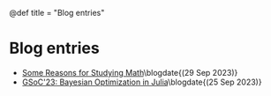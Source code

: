 @def title = "Blog entries"

# Blog entries

- [Some Reasons for Studying Math](/posts/SomeReasonsForStudyingMath/)\blogdate{(29 Sep 2023)}
- [GSoC'23: Bayesian Optimization in Julia](/posts/BayesianOptimization/)\blogdate{(25 Sep 2023)}